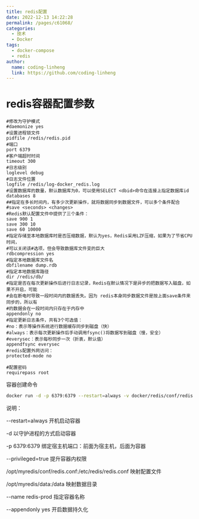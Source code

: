 ```yaml
---
title: redis配置
date: 2022-12-13 14:22:28
permalink: /pages/c61068/
categories:
  - 技术
  - Docker
tags:
  - docker-compose
  - redis
author: 
  name: coding-linheng
  link: https://github.com/coding-linheng
---
```

# redis容器配置参数

```text
#修改为守护模式
#daemonize yes
#设置进程锁文件
pidfile /redis/redis.pid
#端口
port 6379
#客户端超时时间
timeout 300
#日志级别
loglevel debug
#日志文件位置
logfile /redis/log-docker_redis.log
#设置数据库的数量，默认数据库为0，可以使用SELECT <dbid>命令在连接上指定数据库id
databases 8
##指定在多长时间内，有多少次更新操作，就将数据同步到数据文件，可以多个条件配合
#save <seconds> <changes>
#Redis默认配置文件中提供了三个条件：
save 900 1
save 300 10
save 60 10000
#指定存储至本地数据库时是否压缩数据，默认为yes，Redis采用LZF压缩，如果为了节省CPU时间，
#可以关闭该#选项，但会导致数据库文件变的巨大
rdbcompression yes
#指定本地数据库文件名
dbfilename dump.rdb
#指定本地数据库路径
dir /redis/db/
#指定是否在每次更新操作后进行日志记录，Redis在默认情况下是异步的把数据写入磁盘，如果不开启，可能
#会在断电时导致一段时间内的数据丢失。因为 redis本身同步数据文件是按上面save条件来同步的，所以有
#的数据会在一段时间内只存在于内存中
appendonly no
#指定更新日志条件，共有3个可选值：
#no：表示等操作系统进行数据缓存同步到磁盘（快）
#always：表示每次更新操作后手动调用fsync()将数据写到磁盘（慢，安全）
#everysec：表示每秒同步一次（折衷，默认值）
appendfsync everysec
#redis配置外网访问：
protected-mode no

#配置密码
requirepass root

```
容器创建命令

```bash
docker run -d -p 6379:6379 --restart=always -v docker/redis/conf/redis.conf:/etc/redis/redis.conf -v /opt/myredis/data:/data --privileged=true  --name redis redis redis-server --requirepass "root" --appendonly yes
```

说明：

--restart=always    开机启动容器

-d                  以守护进程的方式启动容器

-p 6379:6379        绑定宿主机端口：前面为宿主机，后面为容器

--privileged=true   提升容器内权限

/opt/myredis/conf/redis.conf:/etc/redis/redis.conf   映射配置文件

/opt/myredis/data:/data 映射数据目录

--name redis-prod  指定容器名称

--appendonly yes 开启数据持久化
